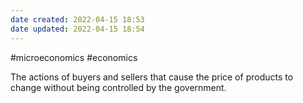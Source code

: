 ```yaml
---
date created: 2022-04-15 18:53
date updated: 2022-04-15 18:54
---
```


#microeconomics #economics

The actions of buyers and sellers that cause the price of products to change without being controlled by the government.
